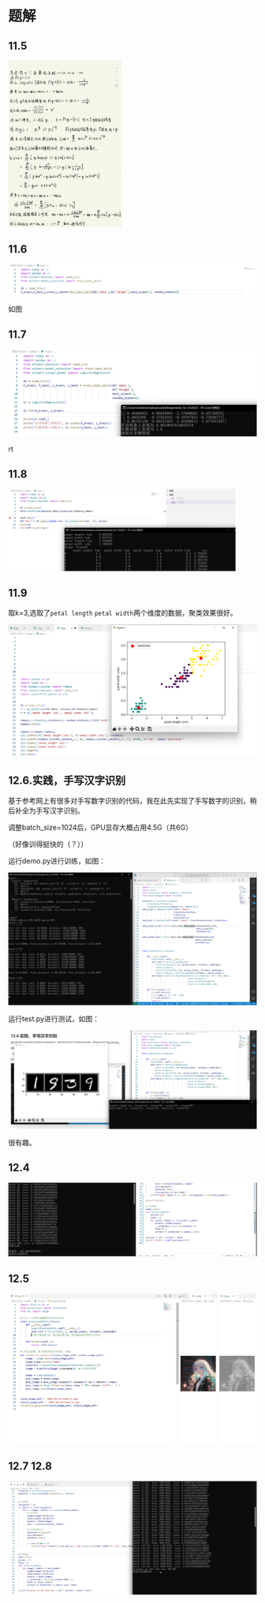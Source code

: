# 题解

## 11.5

<img src="results.assets/image-20231028143129788.png" alt="image-20231028143129788" style="zoom: 33%;" />



## 11.6

<img src="results.assets/image-20231028144851765.png" alt="image-20231028144851765" style="zoom:50%;" />

如图



## 11.7

<img src="results.assets/image-20231028150041318.png" alt="image-20231028150041318" style="zoom:50%;" />

rt



## 11.8

<img src="results.assets/image-20231028152753791.png" alt="image-20231028152753791" style="zoom: 45%;" />



## 11.9

取k=3,选取了`petal length` `petal width`两个维度的数据，聚类效果很好。

<img src="results.assets/image-20231028154538384.png" alt="image-20231028154538384" style="zoom:50%;" />



## 12.6.实践，手写汉字识别

基于参考网上有很多对手写数字识别的代码，我在此先实现了手写数字的识别，稍后补全为手写汉字识别。

调整batch_size=1024后，GPU显存大概占用4.5G（共6G）

（好像训得挺快的（？））

运行demo.py进行训练，如图：

![image-20231101232945174](results.assets/image-20231101232945174.png)



运行test.py进行测试，如图：

![image-20231101233106391](results.assets/image-20231101233106391.png)

很有趣。



## 12.4

![image-20231102225816373](results.assets/image-20231102225816373.png)



## 12.5

![image-20231102231632206](results.assets/image-20231102231632206.png)



## 12.7 12.8

![image-20231103001339134](results.assets/image-20231103001339134.png)
